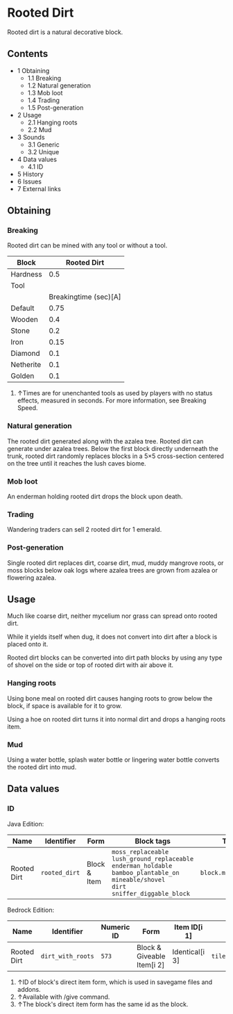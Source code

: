 # Rooted Dirt
Rooted dirt is a natural decorative block.

## Contents
- 1 Obtaining
	- 1.1 Breaking
	- 1.2 Natural generation
	- 1.3 Mob loot
	- 1.4 Trading
	- 1.5 Post-generation
- 2 Usage
	- 2.1 Hanging roots
	- 2.2 Mud
- 3 Sounds
	- 3.1 Generic
	- 3.2 Unique
- 4 Data values
	- 4.1 ID
- 5 History
- 6 Issues
- 7 External links

## Obtaining
### Breaking
Rooted dirt can be mined with any tool or without a tool.

| Block     | Rooted Dirt           |
|-----------|-----------------------|
| Hardness  | 0.5                   |
| Tool      |                       |
|           | Breakingtime (sec)[A] |
| Default   | 0.75                  |
| Wooden    | 0.4                   |
| Stone     | 0.2                   |
| Iron      | 0.15                  |
| Diamond   | 0.1                   |
| Netherite | 0.1                   |
| Golden    | 0.1                   |

1. ↑Times are for unenchanted tools as used by players with no status effects, measured in seconds. For more information, see Breaking Speed.

### Natural generation
The rooted dirt generated along with the azalea tree.
Rooted dirt can generate under azalea trees. Below the first block directly underneath the trunk, rooted dirt randomly replaces blocks in a 5×5 cross-section centered on the tree until it reaches the lush caves biome.


### Mob loot
An enderman holding rooted dirt drops the block upon death.

### Trading
Wandering traders can sell 2 rooted dirt for 1 emerald.

### Post-generation
Single rooted dirt replaces dirt, coarse dirt, mud, muddy mangrove roots, or moss blocks below oak logs where azalea trees are grown from azalea or flowering azalea.

## Usage
Much like coarse dirt, neither mycelium nor grass can spread onto rooted dirt. 

While it yields itself when dug, it does not convert into dirt after a block is placed onto it.

Rooted dirt blocks can be converted into dirt path blocks by using any type of shovel on the side or top of rooted dirt with air above it.

### Hanging roots
Using bone meal on rooted dirt causes hanging roots to grow below the block, if space is available for it to grow.

Using a hoe on rooted dirt turns it into normal dirt and drops a hanging roots item.

### Mud
Using a water bottle, splash water bottle or lingering water bottle converts the rooted dirt into mud.

## Data values
### ID
Java Edition:

| Name        | Identifier    | Form         | Block tags                                                                                                                                                       | Translation key               |
|-------------|---------------|--------------|------------------------------------------------------------------------------------------------------------------------------------------------------------------|-------------------------------|
| Rooted Dirt | `rooted_dirt` | Block & Item | `moss_replaceable`<br/>`lush_ground_replaceable`<br/>`enderman_holdable`<br/>`bamboo_plantable_on`<br/>`mineable/shovel`<br/>`dirt`<br/>`sniffer_diggable_block` | `block.minecraft.rooted_dirt` |

Bedrock Edition:

| Name        | Identifier        | Numeric ID | Form                       | Item ID[i 1]   | Translation key             |
|-------------|-------------------|------------|----------------------------|----------------|-----------------------------|
| Rooted Dirt | `dirt_with_roots` | `573`      | Block & Giveable Item[i 2] | Identical[i 3] | `tile.dirt_with_roots.name` |

1. ↑ID of block's direct item form, which is used in savegame files and addons.
2. ↑Available with /give command.
3. ↑The block's direct item form has the same id as the block.


